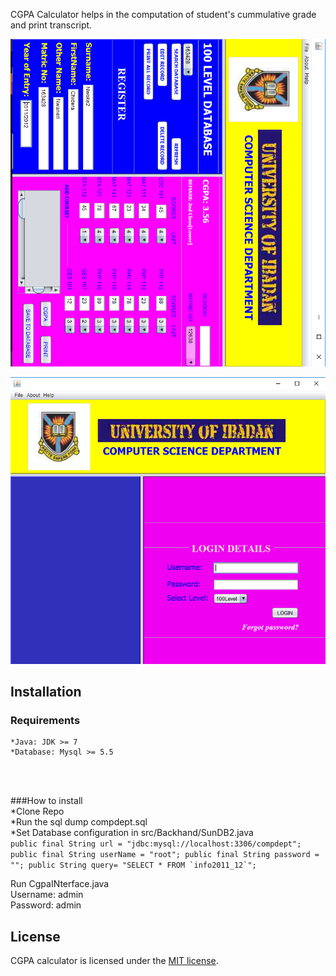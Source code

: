 CGPA Calculator helps in the computation of student's cummulative grade and print transcript.

![alt text](dashboard.png)

![alt text](login.png)

## Installation

### Requirements
    *Java: JDK >= 7
    *Database: Mysql >= 5.5

<br><br>

###How to install<br>
    *Clone Repo<br>
    *Run the sql dump compdept.sql<br>
    *Set Database configuration in src/Backhand/SunDB2.java<br>
    ``` public final String url = "jdbc:mysql://localhost:3306/compdept";
        public final String userName = "root";
        public final String password = "";
        public String query= "SELECT * FROM `info2011_12`";
    ```

Run CgpaINterface.java <br>
Username: admin <br>
Password: admin<br>

## License

CGPA calculator is licensed under the [MIT license](https://opensource.org/licenses/MIT).


